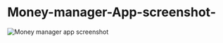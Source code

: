 # Money-manager-App-screenshot-

![Money manager app screenshot](https://github.com/raj121276thakre/Money-manager-App-screenshot-/assets/113007524/6ab7ad6b-5aa1-426e-980a-11c7e25edba1)
